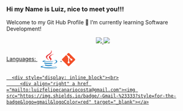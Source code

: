 ### Hi my Name is Luiz, nice to meet you!!!

Welcome to my Git Hub Profile 👋
      I’m currently learning Software Development!
      <div align="middle">
  <a href="https://github.com/LuizzFelipe0">
  <img height="141em" src="https://github-readme-stats.vercel.app/api?username=LuizzFelipe0&show_icons=true&theme=tokyonight&include_all_commits=true&count_private=true"/>
        <img height="118mm" src="https://github-readme-stats.vercel.app/api/top-langs/?username=LuizzFelipe0&layout=compact&langs_count=7&theme=tokyonight"/>
</div align="center">
Languages: 
      <img align="center" alt="Luiz-Java" height="50" width="60"  padding-left:12                 src="https://raw.githubusercontent.com/devicons/devicon/master/icons/java/java-original.svg">
      <img align="center" alt="Luiz-Git" height="35" width="35" src="https://raw.githubusercontent.com/devicons/devicon/master/icons/git/git-original.svg">
  
      <div style="display: inline_block"><br>
         <div align="right" a href ="mailto:luizfelipecanariocosta@gmail.com"><img src="https://img.shields.io/badge/-Gmail-%23333?style=for-the-badge&logo=gmail&logoColor=red" target="_blank"></a>

      
